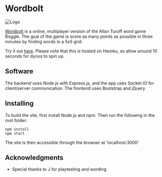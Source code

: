 # Wordbolt

![Logo](https://user-images.githubusercontent.com/51413275/103239463-8dfc5100-491b-11eb-9591-e451b031647a.png)

[Wordbolt](http://wordbolt.herokuapp.com/) is a online, multiplayer version of the Allan Turoff word game Boggle. The goal of the game is score as many points as possible in three minutes by finding words in a 5x5 grid.

Try it out [here](http://wordbolt.herokuapp.com/). Please note that this is hosted on Heroku, so allow around 10 seconds for dynos to spin up.

## Software

The backend uses Node.js with Express.js, and the app uses Socket.IO for client/server communication. The frontend uses Bootstrap and jQuery.

## Installing

To build the site, first install Node.js and npm. Then run the following in the root folder:

```
npm install
npm start
```

The site is then accessible through the browser at 'localhost:3000'

## Acknowledgments

* Special thanks to J for playtesting and wording

